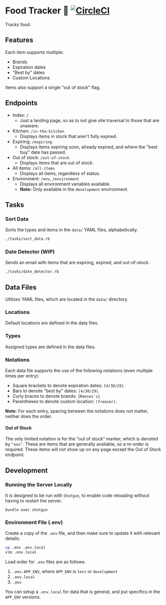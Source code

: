 # Food Tracker :hamburger: [![CircleCI](https://circleci.com/gh/trueheart78/food-tracker.svg?style=shield)](https://circleci.com/gh/trueheart78/food-tracker)

Tracks food.

## Features

Each item supports multiple:

* Brands
* Expiration dates
* "Best by" dates
* Custom Locations

Items also support a single "out of stock" flag.

## Endpoints

* Index: `/`
  * Just a landing page, so as to not give site traversal to those that are unaware.
* Kitchen: `/in-the-kitchen` 
  * Displays items in stock that aren't fully expired.
* Expiring: `/expiring`
  * Displays items expiring soon, already expired, and where the "best buy" date has passed.
* Out of stock: `/out-of-stock`
  * Displays items that are out of stock.
* All items: `/all-items`
  * Displays all items, regardless of status. 
* Environment: `/env`, `/environment`
  * Displays all environment variables available.
  * **Note:** Only available in the `development` environment.

## Tasks

### Sort Data

Sorts the types and items in the `data/` YAML files, alphabetically.

```sh
./tasks/sort_data.rb
```

### Date Detector (WIP)

Sends an email with items that are expiring, expired, and out-of-stock.

```sh
./tasks/date_detector.rb
```

## Data Files

Utilizes YAML files, which are located in the `data/` directory.

### Locations

Default locations are defined in the data files.

### Types

Assigned types are defined in the data files.

### Notations

Each data file supports the use of the following notations (even multiple times per entry):

* Square brackets to denote expiration dates: `[4/30/29]`.
* Bars to denote "best by" dates: `|4/30/29|`.
* Curly braces to denote brands: `{Reeses's}`.
* Parentheses to denote custom location: `(freezer)`.

**Note:** For each entry, spacing between the notations does not matter, neither does the order.

#### Out of Stock

The only limited notation is for the "out of stock" marker, which is denoted by `^oos^`. These are items that are generally available, so a re-order is required. These items will not show up on any page except the Out of Stock endpoint.

## Development

### Running the Server Locally

It is designed to be run with `Shotgun`, to enable code reloading without having to restart the
server.

```
bundle exec shotgun
```

### Environment File (.env)

Create a copy of the `.env` file, and then make sure to update it with relevant details:

```sh
cp .env .env.local
vim .env.local
```

Load order for `.env` files are as follows:

1. `.env.APP_ENV`, where `APP_ENV` is `test` or `development`
2. `.env.local`
3. `.env`

You can setup a `.env.local` for data that is general, and put specifics in the
`APP_ENV` versions.
